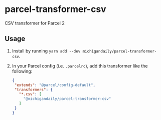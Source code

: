 # parcel-transformer-csv

CSV transformer for Parcel 2

## Usage

1. Install by running `yarn add --dev michigandaily/parcel-transformer-csv`.
2. In your Parcel config (i.e. `.parcelrc`), add this transformer like the following:

   ```json
   {
    "extends": "@parcel/config-default",
    "transformers": {
      "*.csv": [
        "@michigandaily/parcel-transformer-csv"
      ]
    }
   }
   ```
